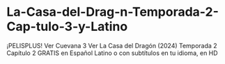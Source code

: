 # La-Casa-del-Drag-n-Temporada-2-Cap-tulo-3-y-Latino
¡PELISPLUS! Ver Cuevana 3 Ver La Casa del Dragón (2024) Temporada 2 Capítulo 2 GRATIS en Español Latino o con subtítulos en tu idioma, en HD
